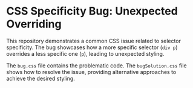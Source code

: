 # CSS Specificity Bug: Unexpected Overriding

This repository demonstrates a common CSS issue related to selector specificity.  The bug showcases how a more specific selector (`div p`) overrides a less specific one (`p`), leading to unexpected styling.

The `bug.css` file contains the problematic code. The `bugSolution.css` file shows how to resolve the issue, providing alternative approaches to achieve the desired styling.